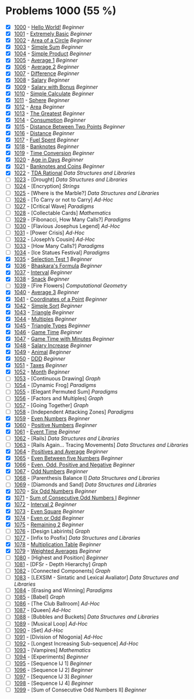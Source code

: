 # Problems 1000 (55 %)


- [x] [1000](https://www.beecrowd.com.br/judge/pt/problems/view/1000) - [Hello World!](https://github.com/Luc4sguilherme/beecrowd/blob/master/problems/[1000-1099]/1000/code.js) *Beginner*
- [x] [1001](https://www.beecrowd.com.br/judge/pt/problems/view/1001) - [Extremely Basic](https://github.com/Luc4sguilherme/beecrowd/blob/master/problems/[1000-1099]/1001/code.js) *Beginner*
- [x] [1002](https://www.beecrowd.com.br/judge/pt/problems/view/1002) - [Area of a Circle](https://github.com/Luc4sguilherme/beecrowd/blob/master/problems/[1000-1099]/1002/code.js) *Beginner*
- [x] [1003](https://www.beecrowd.com.br/judge/pt/problems/view/1003) - [Simple Sum](https://github.com/Luc4sguilherme/beecrowd/blob/master/problems/[1000-1099]/1003/code.js) *Beginner*
- [x] [1004](https://www.beecrowd.com.br/judge/pt/problems/view/1004) - [Simple Product](https://github.com/Luc4sguilherme/beecrowd/blob/master/problems/[1000-1099]/1004/code.js) *Beginner*
- [x] [1005](https://www.beecrowd.com.br/judge/pt/problems/view/1005) - [Average 1](https://github.com/Luc4sguilherme/beecrowd/blob/master/problems/[1000-1099]/1005/code.js) *Beginner*
- [x] [1006](https://www.beecrowd.com.br/judge/pt/problems/view/1006) - [Average 2](https://github.com/Luc4sguilherme/beecrowd/blob/master/problems/[1000-1099]/1006/code.js) *Beginner*
- [x] [1007](https://www.beecrowd.com.br/judge/pt/problems/view/1007) - [Difference](https://github.com/Luc4sguilherme/beecrowd/blob/master/problems/[1000-1099]/1007/code.js) *Beginner*
- [x] [1008](https://www.beecrowd.com.br/judge/pt/problems/view/1008) - [Salary](https://github.com/Luc4sguilherme/beecrowd/blob/master/problems/[1000-1099]/1008/code.js) *Beginner*
- [x] [1009](https://www.beecrowd.com.br/judge/pt/problems/view/1009) - [Salary with Bonus](https://github.com/Luc4sguilherme/beecrowd/blob/master/problems/[1000-1099]/1009/code.js) *Beginner*
- [x] [1010](https://www.beecrowd.com.br/judge/pt/problems/view/1010) - [Simple Calculate](https://github.com/Luc4sguilherme/beecrowd/blob/master/problems/[1000-1099]/1010/code.js) *Beginner*
- [x] [1011](https://www.beecrowd.com.br/judge/pt/problems/view/1011) - [Sphere](https://github.com/Luc4sguilherme/beecrowd/blob/master/problems/[1000-1099]/1011/code.js) *Beginner*
- [x] [1012](https://www.beecrowd.com.br/judge/pt/problems/view/1012) - [Area](https://github.com/Luc4sguilherme/beecrowd/blob/master/problems/[1000-1099]/1012/code.js) *Beginner*
- [x] [1013](https://www.beecrowd.com.br/judge/pt/problems/view/1013) - [The Greatest](https://github.com/Luc4sguilherme/beecrowd/blob/master/problems/[1000-1099]/1013/code.js) *Beginner*
- [x] [1014](https://www.beecrowd.com.br/judge/pt/problems/view/1014) - [Consumption](https://github.com/Luc4sguilherme/beecrowd/blob/master/problems/[1000-1099]/1014/code.js) *Beginner*
- [x] [1015](https://www.beecrowd.com.br/judge/pt/problems/view/1015) - [Distance Between Two Points](https://github.com/Luc4sguilherme/beecrowd/blob/master/problems/[1000-1099]/1015/code.js) *Beginner*
- [x] [1016](https://www.beecrowd.com.br/judge/pt/problems/view/1016) - [Distance](https://github.com/Luc4sguilherme/beecrowd/blob/master/problems/[1000-1099]/1016/code.js) *Beginner*
- [x] [1017](https://www.beecrowd.com.br/judge/pt/problems/view/1017) - [Fuel Spent](https://github.com/Luc4sguilherme/beecrowd/blob/master/problems/[1000-1099]/1017/code.js) *Beginner*
- [x] [1018](https://www.beecrowd.com.br/judge/pt/problems/view/1018) - [Banknotes](https://github.com/Luc4sguilherme/beecrowd/blob/master/problems/[1000-1099]/1018/code.js) *Beginner*
- [x] [1019](https://www.beecrowd.com.br/judge/pt/problems/view/1019) - [Time Conversion](https://github.com/Luc4sguilherme/beecrowd/blob/master/problems/[1000-1099]/1019/code.js) *Beginner*
- [x] [1020](https://www.beecrowd.com.br/judge/pt/problems/view/1020) - [Age in Days](https://github.com/Luc4sguilherme/beecrowd/blob/master/problems/[1000-1099]/1020/code.js) *Beginner*
- [x] [1021](https://www.beecrowd.com.br/judge/pt/problems/view/1021) - [Banknotes and Coins](https://github.com/Luc4sguilherme/beecrowd/blob/master/problems/[1000-1099]/1021/code.js) *Beginner*
- [x] [1022](https://www.beecrowd.com.br/judge/pt/problems/view/1022) - [TDA Rational](https://github.com/Luc4sguilherme/beecrowd/blob/master/problems/[1000-1099]/1022/code.js) *Data Structures and Libraries*
- [ ] [1023](https://www.beecrowd.com.br/judge/pt/problems/view/1023) - [Drought] *Data Structures and Libraries*
- [ ] [1024](https://www.beecrowd.com.br/judge/pt/problems/view/1024) - [Encryption] *Strings*
- [ ] [1025](https://www.beecrowd.com.br/judge/pt/problems/view/1025) - [Where is the Marble?] *Data Structures and Libraries*
- [ ] [1026](https://www.beecrowd.com.br/judge/pt/problems/view/1026) - [To Carry or not to Carry] *Ad-Hoc*
- [ ] [1027](https://www.beecrowd.com.br/judge/pt/problems/view/1027) - [Critical Wave] *Paradigms*
- [ ] [1028](https://www.beecrowd.com.br/judge/pt/problems/view/1028) - [Collectable Cards] *Mathematics*
- [ ] [1029](https://www.beecrowd.com.br/judge/pt/problems/view/1029) - [Fibonacci, How Many Calls?] *Paradigms*
- [ ] [1030](https://www.beecrowd.com.br/judge/pt/problems/view/1030) - [Flavious Josephus Legend] *Ad-Hoc*
- [ ] [1031](https://www.beecrowd.com.br/judge/pt/problems/view/1031) - [Power Crisis] *Ad-Hoc*
- [ ] [1032](https://www.beecrowd.com.br/judge/pt/problems/view/1032) - [Joseph’s Cousin] *Ad-Hoc*
- [ ] [1033](https://www.beecrowd.com.br/judge/pt/problems/view/1033) - [How Many Calls?] *Paradigms*
- [ ] [1034](https://www.beecrowd.com.br/judge/pt/problems/view/1034) - [Ice Statues Festival] *Paradigms*
- [x] [1035](https://www.beecrowd.com.br/judge/pt/problems/view/1035) - [Selection Test 1](https://github.com/Luc4sguilherme/beecrowd/blob/master/problems/[1000-1099]/1035/code.js) *Beginner*
- [x] [1036](https://www.beecrowd.com.br/judge/pt/problems/view/1036) - [Bhaskara's Formula](https://github.com/Luc4sguilherme/beecrowd/blob/master/problems/[1000-1099]/1036/code.js) *Beginner*
- [x] [1037](https://www.beecrowd.com.br/judge/pt/problems/view/1037) - [Interval](https://github.com/Luc4sguilherme/beecrowd/blob/master/problems/[1000-1099]/1037/code.js) *Beginner*
- [x] [1038](https://www.beecrowd.com.br/judge/pt/problems/view/1038) - [Snack](https://github.com/Luc4sguilherme/beecrowd/blob/master/problems/[1000-1099]/1038/code.js) *Beginner*
- [ ] [1039](https://www.beecrowd.com.br/judge/pt/problems/view/1039) - [Fire Flowers] *Computational Geometry*
- [x] [1040](https://www.beecrowd.com.br/judge/pt/problems/view/1040) - [Average 3](https://github.com/Luc4sguilherme/beecrowd/blob/master/problems/[1000-1099]/1040/code.js) *Beginner*
- [x] [1041](https://www.beecrowd.com.br/judge/pt/problems/view/1041) - [Coordinates of a Point](https://github.com/Luc4sguilherme/beecrowd/blob/master/problems/[1000-1099]/1041/code.js) *Beginner*
- [x] [1042](https://www.beecrowd.com.br/judge/pt/problems/view/1042) - [Simple Sort](https://github.com/Luc4sguilherme/beecrowd/blob/master/problems/[1000-1099]/1042/code.js) *Beginner*
- [x] [1043](https://www.beecrowd.com.br/judge/pt/problems/view/1043) - [Triangle](https://github.com/Luc4sguilherme/beecrowd/blob/master/problems/[1000-1099]/1043/code.js) *Beginner*
- [x] [1044](https://www.beecrowd.com.br/judge/pt/problems/view/1044) - [Multiples](https://github.com/Luc4sguilherme/beecrowd/blob/master/problems/[1000-1099]/1044/code.js) *Beginner*
- [x] [1045](https://www.beecrowd.com.br/judge/pt/problems/view/1045) - [Triangle Types](https://github.com/Luc4sguilherme/beecrowd/blob/master/problems/[1000-1099]/1045/code.js) *Beginner*
- [x] [1046](https://www.beecrowd.com.br/judge/pt/problems/view/1046) - [Game Time](https://github.com/Luc4sguilherme/beecrowd/blob/master/problems/[1000-1099]/1046/code.js) *Beginner*
- [x] [1047](https://www.beecrowd.com.br/judge/pt/problems/view/1047) - [Game Time with Minutes](https://github.com/Luc4sguilherme/beecrowd/blob/master/problems/[1000-1099]/1047/code.js) *Beginner*
- [x] [1048](https://www.beecrowd.com.br/judge/pt/problems/view/1048) - [Salary Increase](https://github.com/Luc4sguilherme/beecrowd/blob/master/problems/[1000-1099]/1048/code.js) *Beginner*
- [x] [1049](https://www.beecrowd.com.br/judge/pt/problems/view/1049) - [Animal](https://github.com/Luc4sguilherme/beecrowd/blob/master/problems/[1000-1099]/1049/code.js) *Beginner*
- [x] [1050](https://www.beecrowd.com.br/judge/pt/problems/view/1050) - [DDD](https://github.com/Luc4sguilherme/beecrowd/blob/master/problems/[1000-1099]/1050/code.js) *Beginner*
- [x] [1051](https://www.beecrowd.com.br/judge/pt/problems/view/1051) - [Taxes](https://github.com/Luc4sguilherme/beecrowd/blob/master/problems/[1000-1099]/1051/code.js) *Beginner*
- [x] [1052](https://www.beecrowd.com.br/judge/pt/problems/view/1052) - [Month](https://github.com/Luc4sguilherme/beecrowd/blob/master/problems/[1000-1099]/1052/code.js) *Beginner*
- [ ] [1053](https://www.beecrowd.com.br/judge/pt/problems/view/1053) - [Continuous Drawing] *Graph*
- [ ] [1054](https://www.beecrowd.com.br/judge/pt/problems/view/1054) - [Dynamic Frog] *Paradigms*
- [ ] [1055](https://www.beecrowd.com.br/judge/pt/problems/view/1055) - [Elegant Permuted Sum] *Paradigms*
- [ ] [1056](https://www.beecrowd.com.br/judge/pt/problems/view/1056) - [Factors and Multiples] *Graph*
- [ ] [1057](https://www.beecrowd.com.br/judge/pt/problems/view/1057) - [Going Together] *Graph*
- [ ] [1058](https://www.beecrowd.com.br/judge/pt/problems/view/1058) - [Independent Attacking Zones] *Paradigms*
- [x] [1059](https://www.beecrowd.com.br/judge/pt/problems/view/1059) - [Even Numbers](https://github.com/Luc4sguilherme/beecrowd/blob/master/problems/[1000-1099]/1059/code.js) *Beginner*
- [x] [1060](https://www.beecrowd.com.br/judge/pt/problems/view/1060) - [Positive Numbers](https://github.com/Luc4sguilherme/beecrowd/blob/master/problems/[1000-1099]/1060/code.js) *Beginner*
- [x] [1061](https://www.beecrowd.com.br/judge/pt/problems/view/1061) - [Event Time](https://github.com/Luc4sguilherme/beecrowd/blob/master/problems/[1000-1099]/1061/code.js) *Beginner*
- [ ] [1062](https://www.beecrowd.com.br/judge/pt/problems/view/1062) - [Rails] *Data Structures and Libraries*
- [ ] [1063](https://www.beecrowd.com.br/judge/pt/problems/view/1063) - [Rails Again... Tracing Movements] *Data Structures and Libraries*
- [x] [1064](https://www.beecrowd.com.br/judge/pt/problems/view/1064) - [Positives and Average](https://github.com/Luc4sguilherme/beecrowd/blob/master/problems/[1000-1099]/1064/code.js) *Beginner*
- [x] [1065](https://www.beecrowd.com.br/judge/pt/problems/view/1065) - [Even Between five Numbers](https://github.com/Luc4sguilherme/beecrowd/blob/master/problems/[1000-1099]/1065/code.js) *Beginner*
- [x] [1066](https://www.beecrowd.com.br/judge/pt/problems/view/1066) - [Even, Odd, Positive and Negative](https://github.com/Luc4sguilherme/beecrowd/blob/master/problems/[1000-1099]/1066/code.js) *Beginner*
- [x] [1067](https://www.beecrowd.com.br/judge/pt/problems/view/1067) - [Odd Numbers](https://github.com/Luc4sguilherme/beecrowd/blob/master/problems/[1000-1099]/1067/code.js) *Beginner*
- [ ] [1068](https://www.beecrowd.com.br/judge/pt/problems/view/1068) - [Parenthesis Balance I] *Data Structures and Libraries*
- [ ] [1069](https://www.beecrowd.com.br/judge/pt/problems/view/1069) - [Diamonds and Sand] *Data Structures and Libraries*
- [x] [1070](https://www.beecrowd.com.br/judge/pt/problems/view/1070) - [Six Odd Numbers](https://github.com/Luc4sguilherme/beecrowd/blob/master/problems/[1000-1099]/1070/code.js) *Beginner*
- [x] [1071](https://www.beecrowd.com.br/judge/pt/problems/view/1071) - [Sum of Consecutive Odd Numbers I](https://github.com/Luc4sguilherme/beecrowd/blob/master/problems/[1000-1099]/1071/code.js) *Beginner*
- [x] [1072](https://www.beecrowd.com.br/judge/pt/problems/view/1072) - [Interval 2](https://github.com/Luc4sguilherme/beecrowd/blob/master/problems/[1000-1099]/1072/code.js) *Beginner*
- [x] [1073](https://www.beecrowd.com.br/judge/pt/problems/view/1073) - [Even Square](https://github.com/Luc4sguilherme/beecrowd/blob/master/problems/[1000-1099]/1073/code.js) *Beginner*
- [x] [1074](https://www.beecrowd.com.br/judge/pt/problems/view/1074) - [Even or Odd](https://github.com/Luc4sguilherme/beecrowd/blob/master/problems/[1000-1099]/1074/code.js) *Beginner*
- [x] [1075](https://www.beecrowd.com.br/judge/pt/problems/view/1075) - [Remaining 2](https://github.com/Luc4sguilherme/beecrowd/blob/master/problems/[1000-1099]/1075/code.js) *Beginner*
- [ ] [1076](https://www.beecrowd.com.br/judge/pt/problems/view/1076) - [Design Labirints] *Graph*
- [ ] [1077](https://www.beecrowd.com.br/judge/pt/problems/view/1077) - [Infix to Posfix] *Data Structures and Libraries*
- [x] [1078](https://www.beecrowd.com.br/judge/pt/problems/view/1078) - [Multiplication Table](https://github.com/Luc4sguilherme/beecrowd/blob/master/problems/[1000-1099]/1078/code.js) *Beginner*
- [x] [1079](https://www.beecrowd.com.br/judge/pt/problems/view/1079) - [Weighted Averages](https://github.com/Luc4sguilherme/beecrowd/blob/master/problems/[1000-1099]/1079/code.js) *Beginner*
- [ ] [1080](https://www.beecrowd.com.br/judge/pt/problems/view/1080) - [Highest and Position] *Beginner*
- [ ] [1081](https://www.beecrowd.com.br/judge/pt/problems/view/1081) - [DFSr - Depth Hierarchy] *Graph*
- [ ] [1082](https://www.beecrowd.com.br/judge/pt/problems/view/1082) - [Connected Components] *Graph*
- [ ] [1083](https://www.beecrowd.com.br/judge/pt/problems/view/1083) - [LEXSIM - Sintatic and Lexical Avaliator] *Data Structures and Libraries*
- [ ] [1084](https://www.beecrowd.com.br/judge/pt/problems/view/1084) - [Erasing and Winning] *Paradigms*
- [ ] [1085](https://www.beecrowd.com.br/judge/pt/problems/view/1085) - [Babel] *Graph*
- [ ] [1086](https://www.beecrowd.com.br/judge/pt/problems/view/1086) - [The Club Ballroom] *Ad-Hoc*
- [ ] [1087](https://www.beecrowd.com.br/judge/pt/problems/view/1087) - [Queen] *Ad-Hoc*
- [ ] [1088](https://www.beecrowd.com.br/judge/pt/problems/view/1088) - [Bubbles and Buckets] *Data Structures and Libraries*
- [ ] [1089](https://www.beecrowd.com.br/judge/pt/problems/view/1089) - [Musical Loop] *Ad-Hoc*
- [ ] [1090](https://www.beecrowd.com.br/judge/pt/problems/view/1090) - [Set] *Ad-Hoc*
- [ ] [1091](https://www.beecrowd.com.br/judge/pt/problems/view/1091) - [Division of Nlogonia] *Ad-Hoc*
- [ ] [1092](https://www.beecrowd.com.br/judge/pt/problems/view/1092) - [Longest Increasing Sub-sequence] *Ad-Hoc*
- [ ] [1093](https://www.beecrowd.com.br/judge/pt/problems/view/1093) - [Vampires] *Mathematics*
- [ ] [1094](https://www.beecrowd.com.br/judge/pt/problems/view/1094) - [Experiments] *Beginner*
- [ ] [1095](https://www.beecrowd.com.br/judge/pt/problems/view/1095) - [Sequence IJ 1] *Beginner*
- [ ] [1096](https://www.beecrowd.com.br/judge/pt/problems/view/1096) - [Sequence IJ 2] *Beginner*
- [ ] [1097](https://www.beecrowd.com.br/judge/pt/problems/view/1097) - [Sequence IJ 3] *Beginner*
- [ ] [1098](https://www.beecrowd.com.br/judge/pt/problems/view/1098) - [Sequence IJ 4] *Beginner*
- [ ] [1099](https://www.beecrowd.com.br/judge/pt/problems/view/1099) - [Sum of Consecutive Odd Numbers II] *Beginner*